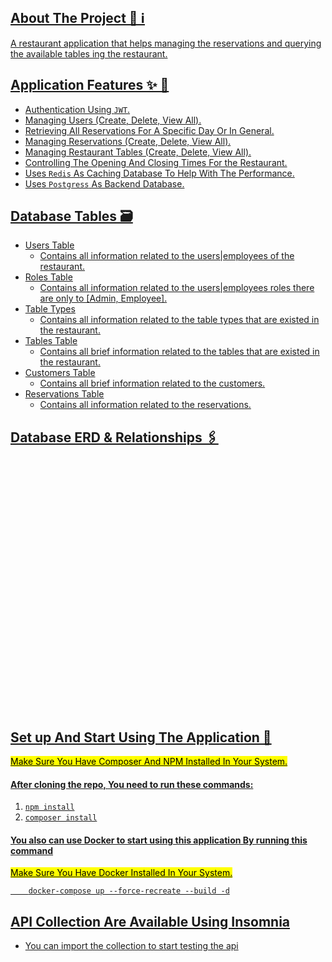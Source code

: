 <p align="center"><a href="https://laravel.com" target="_blank">
<div class="" style="background-image: url('https://g.top4top.io/p_2271zbiqx1.png'); height: 200px; background-repeat: no-repeat; background-size: contain; background-position: center;">
</div>

## About The Project 🤔 ℹ️

A restaurant application that helps managing the reservations and querying the available tables ing the restaurant.    

## Application Features ✨ 🤩
- Authentication Using <code>JWT</code>.
- Managing Users (Create, Delete, View All).
- Retrieving All Reservations For A Specific Day Or In General.
- Managing Reservations (Create, Delete, View All).
- Managing Restaurant Tables (Create, Delete, View All).
- Controlling The Opening And Closing Times For the Restaurant.
- Uses <code>Redis</code> As Caching Database To Help With The Performance.
- Uses <code>Postgress</code> As Backend Database.

## Database Tables 🗃
- Users Table
    - Contains all information related to the users|employees of the restaurant.
- Roles Table
    - Contains all information related to the users|employees roles there are only to [Admin, Employee].
- Table Types
    - Contains all information related to the table types that are existed in the restaurant.
- Tables Table
  - Contains all brief information related to the tables that are existed in the restaurant.
- Customers Table
  - Contains all brief information related to the customers.
- Reservations Table
    - Contains all information related to the reservations.

## Database ERD & Relationships 🖇

<div style="height: 400px; width: 100%; background-size: 100%; background-image: url('https://github.com/soaod/restaurant/blob/master/Database%20Design/drawSQL-export-2022-03-21_23_47.png?raw=true');"></div>


## Set up And Start Using The Application 🚀
<mark>
    Make Sure You Have Composer And NPM Installed In Your System.
</mark>
<h4>
    After cloning the repo, You need to run these commands:
</h4>
<ol>
    <li>
        <code>npm install</code>
    </li>
    <li>
        <code>composer install</code>
    </li>
</ol>

<h4>
You also can use Docker to start using this application By running this command
</h4>
<mark>
    Make Sure You Have Docker Installed In Your System.
</mark>
<br>
<code>
    docker-compose up --force-recreate --build -d
</code>

## API Collection Are Available Using Insomnia
- You can import the collection to start testing the api
